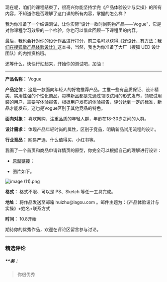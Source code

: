 <p data-nodeid="325" class="">现在呢，咱们的课程结束了，很高兴你能坚持学完《产品体验设计与实操》的所有内容，不知道你是否理解了这门课的所有内容，掌握的怎么样？</p>
<p data-nodeid="326">我为你准备了一个结课测试，让你实际“设计一款时尚购物产品——Vogue”，它是对你课程学习效果的一个检验，你也可以借此回顾一下课程里的内容。</p>
<p data-nodeid="327">最后，我也会针对你的设计作品进行打分，前三名可以获得<a href="https://item.jd.com/12669222.html" data-nodeid="351">《好设计，有方法：我们在搜狐做产品体验设计》</a>这本书，当然，我也为你准备了大厂（搜狐 UED 设计团队）的内推资格哦。</p>
<p data-nodeid="328">还等什么，快快行动起来，开始你的测试吧，加油！</p>
<hr data-nodeid="329">
<p data-nodeid="330"><strong data-nodeid="358">产品名称：</strong> Vogue</p>
<p data-nodeid="331"><strong data-nodeid="363">产品定位：</strong> 这是一款面向年轻人的好物推荐产品，主推一些有品质保证、设计精美、实用性强的个性化商品。每样新品都是先通过领取试用的形式发布，领取试用装的用户，需要写体验报告，根据用户发布的体验报告，评分达到一定的标准，新品才能发布，这也是Vogue区别于其他竞品的特色。</p>
<p data-nodeid="332"><strong data-nodeid="368">面向对象：</strong> 喜欢网购、注重品质的年轻人群，年龄在18-30岁之间的人群。</p>
<p data-nodeid="333"><strong data-nodeid="373">设计需求：</strong> 体现产品年轻时尚的属性，区别于竞品，明确新品试用流程的设计。</p>
<p data-nodeid="334"><strong data-nodeid="378">行业竞品：</strong> 网易严选、什么值得买、小红书等。</p>
<p data-nodeid="335">我画了一个首页和商品申请详情页的原型，你完全可以根据自己的理解进行设计：</p>
<ul data-nodeid="336">
<li data-nodeid="337">
<p data-nodeid="338"><a href="https://app.mockplus.cn/run/rp/6A3m-7H4eR/AHkdb2z5un" data-nodeid="382">原型链接</a>；</p>
</li>
<li data-nodeid="339">
<p data-nodeid="340">图片如下。</p>
</li>
</ul>
<p data-nodeid="341"><img src="https://s0.lgstatic.com/i/image/M00/57/24/CgqCHl9sXamARk8SABJNeLMXlfg113.png" alt="image (11).png" data-nodeid="387"></p>
<p data-nodeid="342"><strong data-nodeid="392">格式：</strong> 格式不限、可以是 PS、Sketch 等任一工具完成。</p>
<p data-nodeid="343"><strong data-nodeid="397">地址：</strong> 将作品发送至邮箱 huizhu@lagou.com 。邮件主题为：《产品体验设计与实操》+姓名+联系方式</p>
<p data-nodeid="2398" class="te-preview-highlight"><strong data-nodeid="2403">时间：</strong> 10.8开始</p>













<p data-nodeid="345" class="">期待你的优秀作品，欢迎在评论区留言参与讨论。</p>

---

### 精选评论

##### **美：
> 你很优秀

